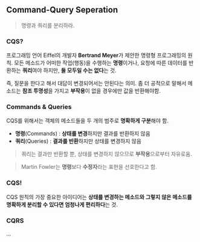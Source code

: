 ## Command-Query Seperation

> 명령과 쿼리를 분리하라.

### CQS?

프로그래밍 언어 Eiffel의 개발자 **Bertrand Meyer**가 제안한 명령형 프로그래밍의 원칙. 모든 메소드가 어떠한 작업(행동)을 수행하는 **명령**이거나, 요청에 따른 데이터를 반환하는 **쿼리**여야 하지만, **둘 모두일 수는 없다**는 것.

즉, 질문을 한다고 해서 대답이 변경되어서는 안된다는 의미. 좀 더 공적으로 말해서 메소드는 **참조 투명성**을 가지고 **부작용**이 없을 경우에만 값을 반환해야함.

### Commands & Queries

CQS를 위해서는 객체의 메소드들을 두 개의 범주로 **명확하게 구분**해야 함.

- **명령**(Commands) : **상태를 변경**하지만 결과를 반환하지 않음
- **쿼리**(Queries) : **결과를 반환**하지만 상태를 변경하지 않음

> 쿼리는 결과만 반환할 뿐, 상태를 변경하지 않으므로 **부작용**으로부터 자유로움.

> Martin Fowler는 **명령**보다 **수정자**라는 표현을 선호한다고 함.

### CQS!

CQS 원칙의 가장 중요한 아이디어는 **상태를 변경하는 메소드와 그렇지 않은 메소드를 명확하게 분리할 수 있다면 엄청나게 편리하다**는 것.

### CQRS

...
